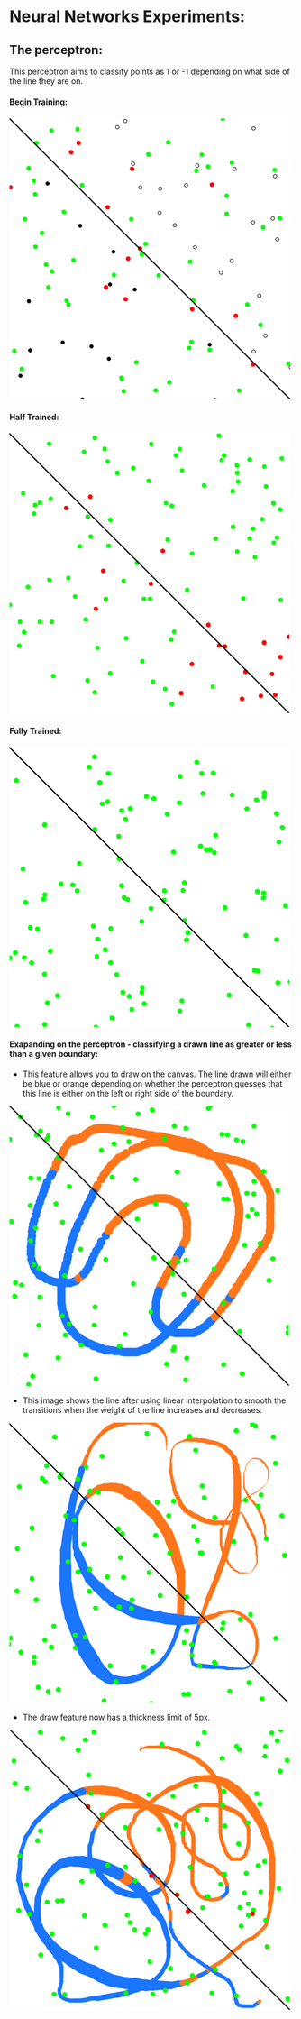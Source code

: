 # Neural Networks Experiments:

## The perceptron:
This perceptron aims to classify points as 1 or -1 depending on what side of the line they are on.

#### Begin Training:
![image](./the_perceptron/pictures/begin_training.png "What the perceptron's guessed classifications look like at the start of its training")

#### Half Trained:
![image](./the_perceptron/pictures/half_trained.png "What the perceptron's guessed classifications look like in the middle of its training")

#### Fully Trained:
![image](./the_perceptron/pictures/fully_classified.PNG "What the perceptron's guessed classifications look like at the end of its training")

#### Exapanding on the perceptron - classifying a drawn line as greater or less than a given boundary:

- This feature allows you to draw on the canvas. The line drawn will either be blue or orange depending on whether the perceptron guesses that this line is either on the left or right side of the boundary.

![image](./the_perceptron/pictures/classifying_a_drawn_line.PNG "Draw ellipses are classified to be on one side or another side of the boundary line")

- This image shows the line after using linear interpolation to smooth the transitions when the weight of the line increases and decreases.

![image](./the_perceptron/pictures/classifying_a_drawn_line_smooth.PNG "Draw line is classified to be on one side or another side of the boundary line")

- The draw feature now has a thickness limit of 5px.

![image](./the_perceptron/pictures/classifying_a_drawn_line_smooth_limited.PNG "Draw line is classified to be on one side or another side of the boundary line (smooth dransition between line hickness increase and decrease)")